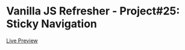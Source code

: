 # Vanilla JS Refresher - Project#25: Sticky Navigation
[Live Preview](https://valyndsilva.github.io/vanillajs-sticky-navigation/)

